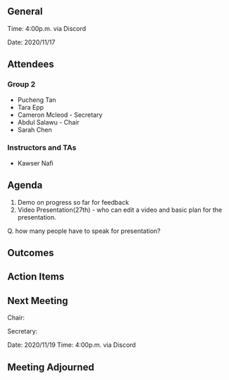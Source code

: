 ## General

Time: 4:00p.m. via Discord

Date: 2020/11/17

## Attendees
### Group 2
* Pucheng Tan
* Tara Epp 
* Cameron Mcleod - Secretary
* Abdul Salawu - Chair
* Sarah Chen

### Instructors and TAs
* Kawser Nafi

## Agenda

1. Demo on progress so far for feedback
3. Video Presentation(27th) - who can edit a video and basic plan for the presentation.

Q. how many people have to speak for presentation?

## Outcomes


## Action Items


## Next Meeting
Chair: 

Secretary: 

Date: 2020/11/19
Time: 4:00p.m. via Discord

## Meeting Adjourned 